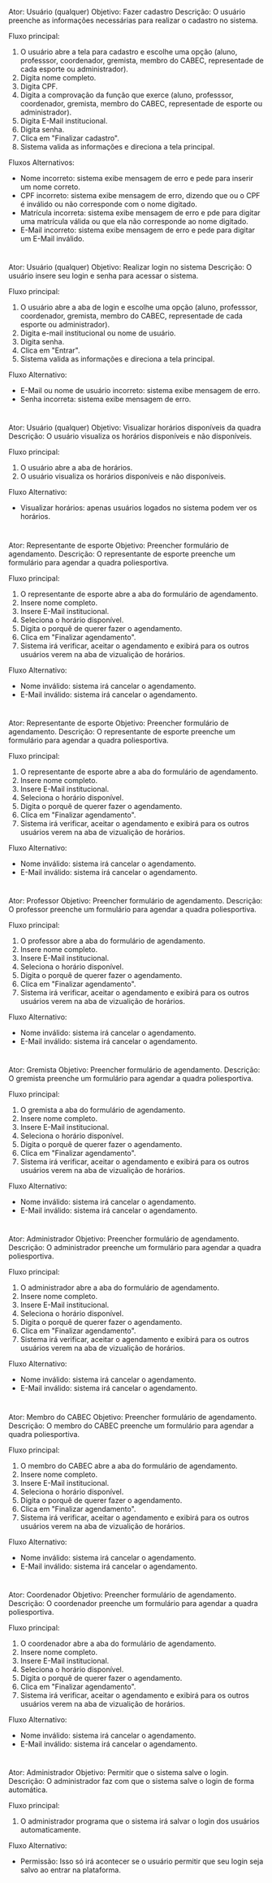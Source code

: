 Ator: Usuário (qualquer)
Objetivo: Fazer cadastro
Descrição: O usuário preenche as informações necessárias para realizar o cadastro no sistema.

Fluxo principal: 
1. O usuário abre a tela para cadastro e escolhe uma opção (aluno, professsor, coordenador, gremista, membro do CABEC, representade de cada esporte ou administrador).
2. Digita nome completo.
3. Digita CPF.
4. Digita a comprovação da função que exerce (aluno, professsor, coordenador, gremista, membro do CABEC, representade de esporte ou administrador).
5. Digita E-Mail institucional.
6. Digita senha.
7. Clica em "Finalizar cadastro".
7. Sistema valida as informações e direciona a tela principal.

Fluxos Alternativos:
- Nome incorreto: sistema exibe mensagem de erro e pede para inserir um nome correto.
- CPF incorreto: sistema exibe mensagem de erro, dizendo que ou o CPF é inválido ou não corresponde com o nome digitado.
- Matrícula incorreta: sistema exibe mensagem de erro e pde para digitar uma matrícula válida ou que ela não corresponde ao nome digitado.
- E-Mail incorreto: sistema exibe mensagem de erro e pede para digitar um E-Mail inválido.

#

Ator: Usuário (qualquer)
Objetivo: Realizar login no sistema
Descrição: O usuário insere seu login e senha para acessar o sistema.

Fluxo principal:
1. O usuário abre a aba de login e escolhe uma opção (aluno, professsor, coordenador, gremista, membro do CABEC, representade de cada esporte ou administrador).
2. Digita e-mail institucional ou nome de usuário.
3. Digita senha.
4. Clica em "Entrar".
5. Sistema valida as informações e direciona a tela principal.

Fluxo Alternativo:
- E-Mail ou nome de usuário incorreto: sistema exibe mensagem de erro.
- Senha incorreta: sistema exibe mensagem de erro.

#

Ator: Usuário (qualquer)
Objetivo: Visualizar horários disponíveis da quadra
Descrição: O usuário visualiza os horários disponíveis e não disponíveis.

Fluxo principal:
1. O usuário abre a aba de horários.
2. O usuário visualiza os horários disponíveis e não disponíveis.

Fluxo Alternativo:
- Visualizar horários: apenas usuários logados no sistema podem ver os horários.

#

Ator: Representante de esporte
Objetivo: Preencher formulário de agendamento.
Descrição: O representante de esporte preenche um formulário para agendar a quadra poliesportiva.

Fluxo principal:
1. O representante de esporte abre a aba do formulário de agendamento.
2. Insere nome completo.
3. Insere E-Mail institucional.
4. Seleciona o horário disponível.
5. Digita o porquê de querer fazer o agendamento.
6. Clica em "Finalizar agendamento".
7. Sistema irá verificar, aceitar o agendamento e exibirá para os outros usuários verem na aba de vizualição de horários.

Fluxo Alternativo:
- Nome inválido: sistema irá cancelar o agendamento.
- E-Mail inválido: sistema irá cancelar o agendamento.

#

Ator: Representante de esporte
Objetivo: Preencher formulário de agendamento.
Descrição: O representante de esporte preenche um formulário para agendar a quadra poliesportiva.

Fluxo principal:
1. O representante de esporte abre a aba do formulário de agendamento.
2. Insere nome completo.
3. Insere E-Mail institucional.
4. Seleciona o horário disponível.
5. Digita o porquê de querer fazer o agendamento.
6. Clica em "Finalizar agendamento".
7. Sistema irá verificar, aceitar o agendamento e exibirá para os outros usuários verem na aba de vizualição de horários.

Fluxo Alternativo:
- Nome inválido: sistema irá cancelar o agendamento.
- E-Mail inválido: sistema irá cancelar o agendamento.

#

Ator: Professor
Objetivo: Preencher formulário de agendamento.
Descrição: O professor preenche um formulário para agendar a quadra poliesportiva.

Fluxo principal:
1. O professor abre a aba do formulário de agendamento.
2. Insere nome completo.
3. Insere E-Mail institucional.
4. Seleciona o horário disponível.
5. Digita o porquê de querer fazer o agendamento.
6. Clica em "Finalizar agendamento".
7. Sistema irá verificar, aceitar o agendamento e exibirá para os outros usuários verem na aba de vizualição de horários.

Fluxo Alternativo:
- Nome inválido: sistema irá cancelar o agendamento.
- E-Mail inválido: sistema irá cancelar o agendamento.

#

Ator: Gremista
Objetivo: Preencher formulário de agendamento.
Descrição: O gremista preenche um formulário para agendar a quadra poliesportiva.

Fluxo principal:
1. O gremista a aba do formulário de agendamento.
2. Insere nome completo.
3. Insere E-Mail institucional.
4. Seleciona o horário disponível.
5. Digita o porquê de querer fazer o agendamento.
6. Clica em "Finalizar agendamento".
7. Sistema irá verificar, aceitar o agendamento e exibirá para os outros usuários verem na aba de vizualição de horários.

Fluxo Alternativo:
- Nome inválido: sistema irá cancelar o agendamento.
- E-Mail inválido: sistema irá cancelar o agendamento.

#

Ator: Administrador
Objetivo: Preencher formulário de agendamento.
Descrição: O administrador preenche um formulário para agendar a quadra poliesportiva.

Fluxo principal:
1. O administrador abre a aba do formulário de agendamento.
2. Insere nome completo.
3. Insere E-Mail institucional.
4. Seleciona o horário disponível.
5. Digita o porquê de querer fazer o agendamento.
6. Clica em "Finalizar agendamento".
7. Sistema irá verificar, aceitar o agendamento e exibirá para os outros usuários verem na aba de vizualição de horários.

Fluxo Alternativo:
- Nome inválido: sistema irá cancelar o agendamento.
- E-Mail inválido: sistema irá cancelar o agendamento.

#

Ator: Membro do CABEC
Objetivo: Preencher formulário de agendamento.
Descrição: O membro do CABEC preenche um formulário para agendar a quadra poliesportiva.

Fluxo principal:
1. O membro do CABEC abre a aba do formulário de agendamento.
2. Insere nome completo.
3. Insere E-Mail institucional.
4. Seleciona o horário disponível.
5. Digita o porquê de querer fazer o agendamento.
6. Clica em "Finalizar agendamento".
7. Sistema irá verificar, aceitar o agendamento e exibirá para os outros usuários verem na aba de vizualição de horários.

Fluxo Alternativo:
- Nome inválido: sistema irá cancelar o agendamento.
- E-Mail inválido: sistema irá cancelar o agendamento.

#

Ator: Coordenador
Objetivo: Preencher formulário de agendamento.
Descrição: O coordenador preenche um formulário para agendar a quadra poliesportiva.

Fluxo principal:
1. O coordenador abre a aba do formulário de agendamento.
2. Insere nome completo.
3. Insere E-Mail institucional.
4. Seleciona o horário disponível.
5. Digita o porquê de querer fazer o agendamento.
6. Clica em "Finalizar agendamento".
7. Sistema irá verificar, aceitar o agendamento e exibirá para os outros usuários verem na aba de vizualição de horários.

Fluxo Alternativo:
- Nome inválido: sistema irá cancelar o agendamento.
- E-Mail inválido: sistema irá cancelar o agendamento.

#

Ator: Administrador
Objetivo: Permitir que o sistema salve o login.
Descrição: O administrador faz com que o sistema salve o login de forma automática.

Fluxo principal:
1. O administrador programa que o sistema irá salvar o login dos usuários automaticamente.

Fluxo Alternativo:
- Permissão: Isso só irá acontecer se o usuário permitir que seu login seja salvo ao entrar na plataforma.